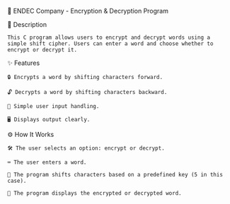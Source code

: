 🔐 ENDEC Company - Encryption & Decryption Program

 📌 Description

    This C program allows users to encrypt and decrypt words using a simple shift cipher. Users can enter a word and choose whether to encrypt or decrypt it.

 ✨ Features

    🔒 Encrypts a word by shifting characters forward.

    🔓 Decrypts a word by shifting characters backward.

    🎯 Simple user input handling.

    🖥️ Displays output clearly.

  ⚙️ How It Works

    🛠️ The user selects an option: encrypt or decrypt.

    ⌨️ The user enters a word.

    🔑 The program shifts characters based on a predefined key (5 in this case).

    📜 The program displays the encrypted or decrypted word.
